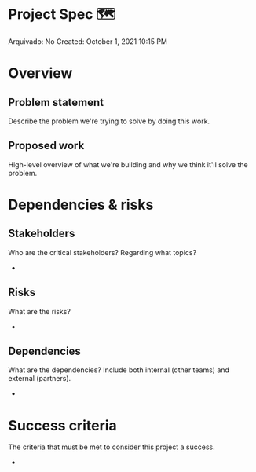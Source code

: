 # Project Spec 🗺

Arquivado: No
Created: October 1, 2021 10:15 PM

# Overview

## Problem statement

Describe the problem we're trying to solve by doing this work.

## Proposed work

High-level overview of what we're building and why we think it'll solve the problem.

# Dependencies & risks

## Stakeholders

Who are the critical stakeholders? Regarding what topics?

- 

## Risks

What are the risks?

- 

## Dependencies

What are the dependencies? Include both internal (other teams) and external (partners).

- 

# Success criteria

The criteria that must be met to consider this project a success. 

-